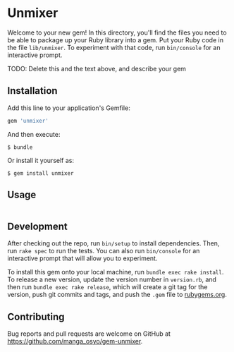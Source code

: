 # Unmixer

Welcome to your new gem! In this directory, you'll find the files you need to be able to package up your Ruby library into a gem. Put your Ruby code in the file `lib/unmixer`. To experiment with that code, run `bin/console` for an interactive prompt.

TODO: Delete this and the text above, and describe your gem

## Installation

Add this line to your application's Gemfile:

```ruby
gem 'unmixer'
```

And then execute:

    $ bundle

Or install it yourself as:

    $ gem install unmixer

## Usage

```ruby

```

## Development

After checking out the repo, run `bin/setup` to install dependencies. Then, run `rake spec` to run the tests. You can also run `bin/console` for an interactive prompt that will allow you to experiment.

To install this gem onto your local machine, run `bundle exec rake install`. To release a new version, update the version number in `version.rb`, and then run `bundle exec rake release`, which will create a git tag for the version, push git commits and tags, and push the `.gem` file to [rubygems.org](https://rubygems.org).

## Contributing

Bug reports and pull requests are welcome on GitHub at https://github.com/manga_osyo/gem-unmixer.

